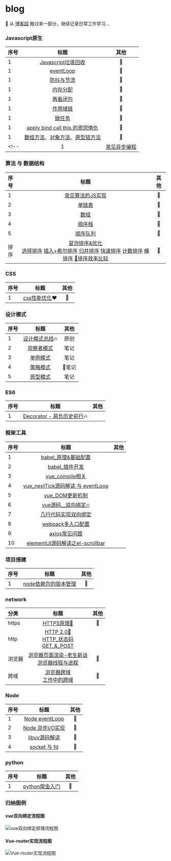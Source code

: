 # blog
🌈 从 [博客园](https://home.cnblogs.com/HXW-from-DJTU/) 搬过来一部分，继续记录日常工作学习...

### Javascript原生

| 序号 | 标题 | 其他 |
| :------| :------: | :------: |
| 1 | [Javascript垃圾回收](/JS/GC.md)| 📒 |
| 1 | [eventLoop](/JS/eventloop.md)| 📒 |
| 1 | [防抖与节流](/JS/debounce.md)| 📒 |
| 1 | [内存分配](/JS/memory_allocation.md)| 📒 |
| 1 | [再看闭包](/JS/closure.md)| 📒 |
| 1 | [作用域链](/JS/[[SCOPE]].md)| 📒 |
| 1 | [微任务](/JS/microTask.md)| 📒 |
| 1 | [apply bind call this 的恩怨情仇 ](/JS/apply_call_bind_this.md)  | 📒 |
| 1 | [数组方法](/JS/ARRAY_FUNC.md)、[对象方法](/JS/OOJECT_FUNC.md)、[原型链方法](/JS/JS_COMMON_FUNC.md)| 📒 |
<!-- | 1 | [常见异步编程](/JS/async_coding.md)| 📒 | -->

### 算法 与 数据结构
| 序号 | 标题 | 其他 |
| :------| :------: | :------: |
| 1 | [常见算法的JS实现](/algorithm/common.md/)| 📒 |
| 2 | [单链表](/algorithm/data_structure/linkedlist/)| 📒 |
| 3 | [数组](/algorithm/data_structure/array/)| 📒 |
| 4 | [顺序栈](/algorithm/data_structure/stack/)| 📒 |
| 5 | [顺序队列](/algorithm/data_structure/queue/)| 📒 |
| 排序 | [冒泡排序&优化](/algorithm/data_structure/sort/BubbleSort.js) <br>[选择排序](/algorithm/data_structure/sort/SelectSort.js) [插入+希尔排序](/algorithm/data_structure/sort/InsertSort.js) [归并排序](/algorithm/data_structure/sort/MergeSort.js) [快速排序](/algorithm/data_structure/sort/QuickSort.js) [计数排序](/algorithm/data_structure/sort/CountSort.js) [桶排序](/algorithm/data_structure/sort/BucketSort.js) [🔅排序效率比较](/algorithm/data_structure/sort/index.js)| 📒 |

### CSS

| 序号 | 标题 | 其他 |
| :------| :------: | :------: |
| 1 | [css性能优化](/CSS/css_optimize.md)❤️| 📒 |

### 设计模式

| 序号 | 标题 | 其他 |
| :------| :------: | :------: |
| 1 | [设计模式总结](/design_mode/prototype.md):fire: | 原创 |
| 2 | [观察者模式](/design_mode/observer.md)  | 笔记 |
| 3 | [单例模式](/design_mode/singleton.md) | 笔记 |
| 4 | [策略模式](/design_mode/strategy.md)   | 笔记 |
| 5 | [原型模式](/design_mode/prototype.md)    | 笔记 |


### ES6
<!-- [es6 class](/network/ES6/es6_class.md)     
[类的继承](/network/ES6/es6_%E7%B1%BB%E7%9A%84%E7%BB%A7%E6%89%BF.md)     
[async 下的异步编程](/network/ES6/async_await_conding.md)    -->

| 序号 | 标题 | 其他 |
| :------| :------: | :------: |
| 1 | [Decorator - 肩负历史前行](/ES6/decorator.md):fire: |  |


### 框架工具
| 序号 | 标题 | 其他 |
| :------| :------: | :------: |
| 1 | [babel_原理&基础配置](./project_build/babel.md)  |  |
| 2 | [babel_插件开发](./project_build/babel_plugin_dev.md) |  |
| 3 | [vue_compile相关](/vue/vue_render.md)   |  |
| 4 | [vue_nextTick源码解读 与 eventLoop](./vue/nextTick.md)  |  |
| 5 | [vue_DOM更新机制](./vue/vue_dom_nextTick.md)  |  |
| 6 | [vue源码__双向绑定:fire:](./vue/Vue_twoway_binding.md)   |  |
| 7 | [几行代码实现双向绑定](/network/vue/vue%E5%8F%8C%E5%90%91%E7%BB%91%E5%AE%9A%E6%A8%A1%E6%8B%9F.md)    |  |
| 8 | [webpack多入口配置](./project_build/webpack/multi_entry.md)    |  |
| 9 | [axios常见问题](/network/vue/axios%E5%B8%B8%E8%A7%81%E9%97%AE%E9%A2%98.md)    |  |
| 10 | [elementUI源码解读之el-scrollbar](/network/elementUI/elementUI%E6%BA%90%E7%A0%81%E8%A7%A3%E8%AF%BB%E4%B9%8Bel-scrollbar.md)    |  |
 

<!-- [Vue组件数据流](/network/vue/Vue%E7%BB%84%E4%BB%B6%E6%95%B0%E6%8D%AE%E6%B5%81.md)      -->

### 项目搭建
  
| 序号 | 标题 | 其他 |
| :------| :------: | :------: |
| 1 | [node依赖包的版本管理](/project/node_module_manage.md)| 📒 |  

### network
| 分类 | 标题 | 其他 |
| :------| :------: | :------: |
| https | [HTTPS原理🔱](/network/http/https.md)| 📒 |
| http | [HTTP 2.0🔱](/network/http/http2.0.md)<br> [HTTP_状态码](/network/status_code.md) <br> [GET_&_POST](/JS/post_get.md) |  |
| 浏览器 | [浏览器页面渲染-老生新谈](/network/how_browser_work.md)<br>[浏览器线程与进程](/browser/JS_browser_thread.md)| 📒 |
| 跨域 | [浏览器跨域](/browser/CORS.md) <br> [工作中的跨域](/browser/CORS_ON_WORK.md)| 📒 |

### Node
| 序号 | 标题 | 其他 |
| :------| :------: | :------: |
| 1 | [Node eventLoop](/node/core/eventloop_in_node.md) | 📒 |
| 2 | [Node 异步I/O实现](/node/core/node_io.md)| 📒 |
| 3 | [libuv源码解读](/node/core/libuv/libUV.md)| 📒 |
| 4 | [socket 与 fd](/network/socket.md)| 📒 |

### python
| 序号 | 标题 | 其他 |
| :------| :------: | :------: |
| 1 | [python爬虫入门](/python/python/crawler.md)| 📒 |  

### 归纳图例
#### vue双向绑定流程图
![vue双向绑定原理流程图](./vue/Vue_twoway_binding.png)


#### Vue-router实现流程图
![Vue-router实现流程图](./vue/vue-router/Vue-router.png)


